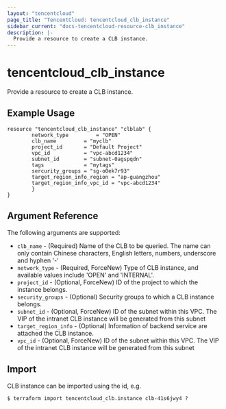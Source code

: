 ```yaml
---
layout: "tencentcloud"
page_title: "TencentCloud: tencentcloud_clb_instance"
sidebar_current: "docs-tencentcloud-resource-clb_instance"
description: |-
  Provide a resource to create a CLB instance.
---
```


# tencentcloud_clb_instance

Provide a resource to create a CLB instance.

## Example Usage

```hcl
resource "tencentcloud_clb_instance" "clblab" {
        network_type         = "OPEN"
        clb_name         = "myclb"
        project_id       = "Default Project"
        vpc_id           = "vpc-abcd1234"
        subnet_id        = "subnet-0agspqdn"
        tags             = "mytags"
        sercurity_groups = "sg-o0ek7r93"
        target_region_info_region = "ap-guangzhou"
        target_region_info_vpc_id = "vpc-abcd1234"
		}
}
```

## Argument Reference

The following arguments are supported:

* `clb_name` - (Required) Name of the CLB to be queried. The name can only contain Chinese characters, English letters, numbers, underscore and hyphen '-'
* `network_type` - (Required, ForceNew) Type of CLB instance, and available values include 'OPEN' and 'INTERNAL'.
* `project_id` - (Optional, ForceNew) ID of the project to which the instance belongs.
* `security_groups` - (Optional) Security groups to which a CLB instance belongs.
* `subnet_id` - (Optional, ForceNew) ID of the subnet within this VPC. The VIP of the intranet CLB instance will be generated from this subnet
* `target_region_info` - (Optional) Information of backend service are attached the CLB instance.
* `vpc_id` - (Optional, ForceNew) ID of the subnet within this VPC. The VIP of the intranet CLB instance will be generated from this subnet


## Import

CLB instance can be imported using the id, e.g.

```
$ terraform import tencentcloud_clb.instance clb-41s6jwy4 ?
```

